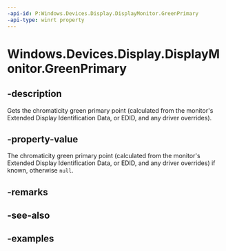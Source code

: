 ```yaml
---
-api-id: P:Windows.Devices.Display.DisplayMonitor.GreenPrimary
-api-type: winrt property
---
```


<!-- Property syntax.
public Point GreenPrimary { get; }
-->

# Windows.Devices.Display.DisplayMonitor.GreenPrimary

## -description
Gets the chromaticity green primary point (calculated from the monitor's Extended Display Identification Data, or EDID, and any driver overrides).

## -property-value
The chromaticity green primary point (calculated from the monitor's Extended Display Identification Data, or EDID, and any driver overrides) if known, otherwise `null`.

## -remarks

## -see-also

## -examples

